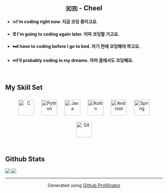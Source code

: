 ## **<div align="center">🇰🇷 - Cheel</div>**  
  

- #### 💥I'm coding right now. 지금 코딩 중이고요.  
  

- #### ⏰ I'm going to coding again later. 이따 코딩할 거고요.  
  

- #### 🛏️I have to coding before I go to bed. 자기 전에 코딩해야 하고요.  
  

- #### 💤I'll probably coding in my dreams. 아마 꿈에서도 코딩해요.  
  

<br/>  


## My Skill Set  
<div align="center">  
<img style="margin: 10px" src="https://profilinator.rishav.dev/skills-assets/c-original.svg" alt="C" height="50" />  
<img style="margin: 10px" src="https://profilinator.rishav.dev/skills-assets/python-original.svg" alt="Python" height="50" />  
<img style="margin: 10px" src="https://profilinator.rishav.dev/skills-assets/java-original-wordmark.svg" alt="Java" height="50" />  
<img style="margin: 10px" src="https://profilinator.rishav.dev/skills-assets/kotlinlang-icon.svg" alt="Kotlin" height="50" />  
<img style="margin: 10px" src="https://profilinator.rishav.dev/skills-assets/android-original-wordmark.svg" alt="Android" height="50" />  
<img style="margin: 10px" src="https://profilinator.rishav.dev/skills-assets/springio-icon.svg" alt="Spring" height="50" />  
<img style="margin: 10px" src="https://profilinator.rishav.dev/skills-assets/git-scm-icon.svg" alt="Git" height="50" />  
</div>  

<br/>  


## Github Stats  
<img src="https://github-readme-stats.vercel.app/api/top-langs/?username=miche715&hide_border=true&layout=compact" align="left" />  

<img src="https://github-readme-stats.vercel.app/api?username=miche715&show_icons=true&count_private=true&hide_border=true" align="left" />
<br />

----

<div align="center">Generated using <a href="https://profilinator.rishav.dev/" target="_blank">Github Profilinator</a></div>
